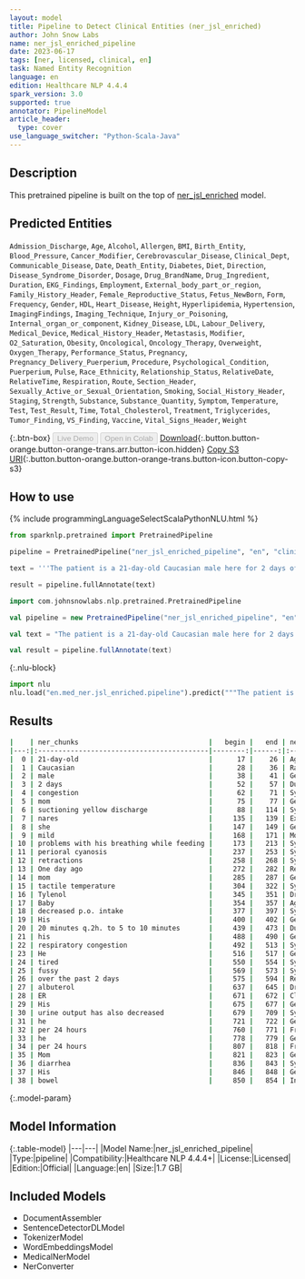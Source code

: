 ```yaml
---
layout: model
title: Pipeline to Detect Clinical Entities (ner_jsl_enriched)
author: John Snow Labs
name: ner_jsl_enriched_pipeline
date: 2023-06-17
tags: [ner, licensed, clinical, en]
task: Named Entity Recognition
language: en
edition: Healthcare NLP 4.4.4
spark_version: 3.0
supported: true
annotator: PipelineModel
article_header:
  type: cover
use_language_switcher: "Python-Scala-Java"
---
```


## Description

This pretrained pipeline is built on the top of [ner_jsl_enriched](https://nlp.johnsnowlabs.com/2021/10/22/ner_jsl_enriched_en.html) model.

## Predicted Entities

`Admission_Discharge`, `Age`, `Alcohol`, `Allergen`, `BMI`, `Birth_Entity`, `Blood_Pressure`, `Cancer_Modifier`, `Cerebrovascular_Disease`, `Clinical_Dept`, `Communicable_Disease`, `Date`, `Death_Entity`, `Diabetes`, `Diet`, `Direction`, `Disease_Syndrome_Disorder`, `Dosage`, `Drug_BrandName`, `Drug_Ingredient`, `Duration`, `EKG_Findings`, `Employment`, `External_body_part_or_region`, `Family_History_Header`, `Female_Reproductive_Status`, `Fetus_NewBorn`, `Form`, `Frequency`, `Gender`, `HDL`, `Heart_Disease`, `Height`, `Hyperlipidemia`, `Hypertension`, `ImagingFindings`, `Imaging_Technique`, `Injury_or_Poisoning`, `Internal_organ_or_component`, `Kidney_Disease`, `LDL`, `Labour_Delivery`, `Medical_Device`, `Medical_History_Header`, `Metastasis`, `Modifier`, `O2_Saturation`, `Obesity`, `Oncological`, `Oncology_Therapy`, `Overweight`, `Oxygen_Therapy`, `Performance_Status`, `Pregnancy`, `Pregnancy_Delivery_Puerperium`, `Procedure`, `Psychological_Condition`, `Puerperium`, `Pulse`, `Race_Ethnicity`, `Relationship_Status`, `RelativeDate`, `RelativeTime`, `Respiration`, `Route`, `Section_Header`, `Sexually_Active_or_Sexual_Orientation`, `Smoking`, `Social_History_Header`, `Staging`, `Strength`, `Substance`, `Substance_Quantity`, `Symptom`, `Temperature`, `Test`, `Test_Result`, `Time`, `Total_Cholesterol`, `Treatment`, `Triglycerides`, `Tumor_Finding`, `VS_Finding`, `Vaccine`, `Vital_Signs_Header`, `Weight`



{:.btn-box}
<button class="button button-orange" disabled>Live Demo</button>
<button class="button button-orange" disabled>Open in Colab</button>
[Download](https://s3.amazonaws.com/auxdata.johnsnowlabs.com/clinical/models/ner_jsl_enriched_pipeline_en_4.4.4_3.0_1686986169644.zip){:.button.button-orange.button-orange-trans.arr.button-icon.hidden}
[Copy S3 URI](s3://auxdata.johnsnowlabs.com/clinical/models/ner_jsl_enriched_pipeline_en_4.4.4_3.0_1686986169644.zip){:.button.button-orange.button-orange-trans.button-icon.button-copy-s3}

## How to use

<div class="tabs-box" markdown="1">
{% include programmingLanguageSelectScalaPythonNLU.html %}

```python
from sparknlp.pretrained import PretrainedPipeline

pipeline = PretrainedPipeline("ner_jsl_enriched_pipeline", "en", "clinical/models")

text = '''The patient is a 21-day-old Caucasian male here for 2 days of congestion - mom has been suctioning yellow discharge from the patient's nares, plus she has noticed some mild problems with his breathing while feeding (but negative for any perioral cyanosis or retractions). One day ago, mom also noticed a tactile temperature and gave the patient Tylenol. Baby also has had some decreased p.o. intake. His normal breast-feeding is down from 20 minutes q.2h. to 5 to 10 minutes secondary to his respiratory congestion. He sleeps well, but has been more tired and has been fussy over the past 2 days. The parents noticed no improvement with albuterol treatments given in the ER. His urine output has also decreased; normally he has 8 to 10 wet and 5 dirty diapers per 24 hours, now he has down to 4 wet diapers per 24 hours. Mom denies any diarrhea. His bowel movements are yellow colored and soft in nature.'''

result = pipeline.fullAnnotate(text)
```
```scala
import com.johnsnowlabs.nlp.pretrained.PretrainedPipeline

val pipeline = new PretrainedPipeline("ner_jsl_enriched_pipeline", "en", "clinical/models")

val text = "The patient is a 21-day-old Caucasian male here for 2 days of congestion - mom has been suctioning yellow discharge from the patient's nares, plus she has noticed some mild problems with his breathing while feeding (but negative for any perioral cyanosis or retractions). One day ago, mom also noticed a tactile temperature and gave the patient Tylenol. Baby also has had some decreased p.o. intake. His normal breast-feeding is down from 20 minutes q.2h. to 5 to 10 minutes secondary to his respiratory congestion. He sleeps well, but has been more tired and has been fussy over the past 2 days. The parents noticed no improvement with albuterol treatments given in the ER. His urine output has also decreased; normally he has 8 to 10 wet and 5 dirty diapers per 24 hours, now he has down to 4 wet diapers per 24 hours. Mom denies any diarrhea. His bowel movements are yellow colored and soft in nature."

val result = pipeline.fullAnnotate(text)
```


{:.nlu-block}
```python
import nlu
nlu.load("en.med_ner.jsl_enriched.pipeline").predict("""The patient is a 21-day-old Caucasian male here for 2 days of congestion - mom has been suctioning yellow discharge from the patient's nares, plus she has noticed some mild problems with his breathing while feeding (but negative for any perioral cyanosis or retractions). One day ago, mom also noticed a tactile temperature and gave the patient Tylenol. Baby also has had some decreased p.o. intake. His normal breast-feeding is down from 20 minutes q.2h. to 5 to 10 minutes secondary to his respiratory congestion. He sleeps well, but has been more tired and has been fussy over the past 2 days. The parents noticed no improvement with albuterol treatments given in the ER. His urine output has also decreased; normally he has 8 to 10 wet and 5 dirty diapers per 24 hours, now he has down to 4 wet diapers per 24 hours. Mom denies any diarrhea. His bowel movements are yellow colored and soft in nature.""")
```

</div>



## Results

```bash
|    | ner_chunks                                |   begin |   end | ner_label                    |   confidence |
|---:|:------------------------------------------|--------:|------:|:-----------------------------|-------------:|
|  0 | 21-day-old                                |      17 |    26 | Age                          |     0.9993   |
|  1 | Caucasian                                 |      28 |    36 | Race_Ethnicity               |     0.9993   |
|  2 | male                                      |      38 |    41 | Gender                       |     0.999    |
|  3 | 2 days                                    |      52 |    57 | Duration                     |     0.8576   |
|  4 | congestion                                |      62 |    71 | Symptom                      |     0.9892   |
|  5 | mom                                       |      75 |    77 | Gender                       |     0.9877   |
|  6 | suctioning yellow discharge               |      88 |   114 | Symptom                      |     0.2232   |
|  7 | nares                                     |     135 |   139 | External_body_part_or_region |     0.87     |
|  8 | she                                       |     147 |   149 | Gender                       |     0.9965   |
|  9 | mild                                      |     168 |   171 | Modifier                     |     0.6063   |
| 10 | problems with his breathing while feeding |     173 |   213 | Symptom                      |     0.610967 |
| 11 | perioral cyanosis                         |     237 |   253 | Symptom                      |     0.5396   |
| 12 | retractions                               |     258 |   268 | Symptom                      |     0.9941   |
| 13 | One day ago                               |     272 |   282 | RelativeDate                 |     0.870133 |
| 14 | mom                                       |     285 |   287 | Gender                       |     0.9974   |
| 15 | tactile temperature                       |     304 |   322 | Symptom                      |     0.43565  |
| 16 | Tylenol                                   |     345 |   351 | Drug_BrandName               |     0.9926   |
| 17 | Baby                                      |     354 |   357 | Age                          |     0.9976   |
| 18 | decreased p.o. intake                     |     377 |   397 | Symptom                      |     0.5397   |
| 19 | His                                       |     400 |   402 | Gender                       |     0.9998   |
| 20 | 20 minutes q.2h. to 5 to 10 minutes       |     439 |   473 | Duration                     |     0.3732   |
| 21 | his                                       |     488 |   490 | Gender                       |     0.9461   |
| 22 | respiratory congestion                    |     492 |   513 | Symptom                      |     0.5958   |
| 23 | He                                        |     516 |   517 | Gender                       |     0.9998   |
| 24 | tired                                     |     550 |   554 | Symptom                      |     0.9595   |
| 25 | fussy                                     |     569 |   573 | Symptom                      |     0.8263   |
| 26 | over the past 2 days                      |     575 |   594 | RelativeDate                 |     0.49826  |
| 27 | albuterol                                 |     637 |   645 | Drug_Ingredient              |     0.993    |
| 28 | ER                                        |     671 |   672 | Clinical_Dept                |     0.998    |
| 29 | His                                       |     675 |   677 | Gender                       |     0.9998   |
| 30 | urine output has also decreased           |     679 |   709 | Symptom                      |     0.26296  |
| 31 | he                                        |     721 |   722 | Gender                       |     0.9924   |
| 32 | per 24 hours                              |     760 |   771 | Frequency                    |     0.4958   |
| 33 | he                                        |     778 |   779 | Gender                       |     0.9951   |
| 34 | per 24 hours                              |     807 |   818 | Frequency                    |     0.484933 |
| 35 | Mom                                       |     821 |   823 | Gender                       |     0.999    |
| 36 | diarrhea                                  |     836 |   843 | Symptom                      |     0.9995   |
| 37 | His                                       |     846 |   848 | Gender                       |     0.9998   |
| 38 | bowel                                     |     850 |   854 | Internal_organ_or_component  |     0.9675   |
```

{:.model-param}
## Model Information

{:.table-model}
|---|---|
|Model Name:|ner_jsl_enriched_pipeline|
|Type:|pipeline|
|Compatibility:|Healthcare NLP 4.4.4+|
|License:|Licensed|
|Edition:|Official|
|Language:|en|
|Size:|1.7 GB|

## Included Models

- DocumentAssembler
- SentenceDetectorDLModel
- TokenizerModel
- WordEmbeddingsModel
- MedicalNerModel
- NerConverter